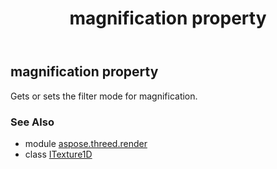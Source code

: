 ﻿---
title: magnification property
second_title: Aspose.3D for Python via .NET API References
description: 
type: docs
weight: 80
url: /python-net/aspose.threed.render/itexture1d/magnification/
is_root: false
---

## magnification property


Gets or sets the filter mode for magnification.

### See Also
* module [aspose.threed.render](../../)
* class [ITexture1D](/3d/python-net/aspose.threed.render/itexture1d)
